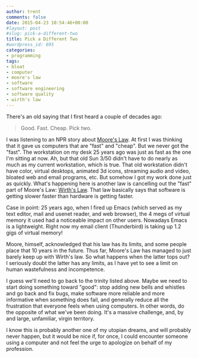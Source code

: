```yaml
---
author: trent
comments: false
date: 2015-04-23 10:54:46+00:00
#layout: post
#slug: pick-a-different-two
title: Pick a Different Two
#wordpress_id: 695
categories:
- programming
tags:
- bloat
- computer
- moore's law
- software
- software engineering
- software quality
- wirth's law
---
```


There's an old saying that I first heard a couple of decades ago:

>Good. Fast. Cheap. Pick two.

I was listening to an NPR story about [Moore's Law](http://en.wikipedia.org/wiki/Moore%27s_law). At first I was thinking that it gave us computers that are "fast" and "cheap".  But we never got the "fast".  The workstation on my desk 25 years ago was just as fast as the one I'm sitting at now.  Ah, but that old Sun 3/50 didn't have to do nearly as much as my current workstation, which is true.  That old workstation didn't have color, virtual desktops, animated 3d icons, streaming audio and video, bloated web and email programs, etc.  But somehow I got my work done just as quickly.  What's happening here is another law is cancelling out the "fast" part of Moore's Law:   [Wirth's Law](http://en.wikipedia.org/wiki/Wirth%27s_law).  That law basically says that software is getting slower faster than hardware is getting faster.

Case in point:  25 years ago, when I fired up Emacs (which served as my text editor, mail and usenet reader, and web browser), the 4 megs of virtual memory it used had a noticeable impact on other users.  Nowadays Emacs is a lightweight.  Right now my email client (Thunderbird) is taking up 1.2 gigs of virtual memory!

Moore, himself, acknowledged that his law has its limits, and some people place that 10 years in the future.  Thus far, Moore's Law has managed to just barely keep up with Wirth's law.  So what happens when the latter tops out?  I seriously doubt the latter has any limits, as I have yet to see a limit on human wastefulness and incompetence.

I guess we'll need to go back to the trinity listed above.  Maybe we need to start doing something toward "good": stop adding new bells and whistles and go back and fix bugs, make software more reliable and more informative when something does fail, and generally reduce all the frustration that everyone feels when using computers.  In other words, do the opposite of what we've been doing.  It's a massive challenge, and, by and large, unfamiliar, virgin territory.

I know this is probably another one of my utopian dreams, and will probably never happen, but it would be nice if, for once, I could encounter someone using a computer and not feel the urge to apologize on behalf of my profession.
